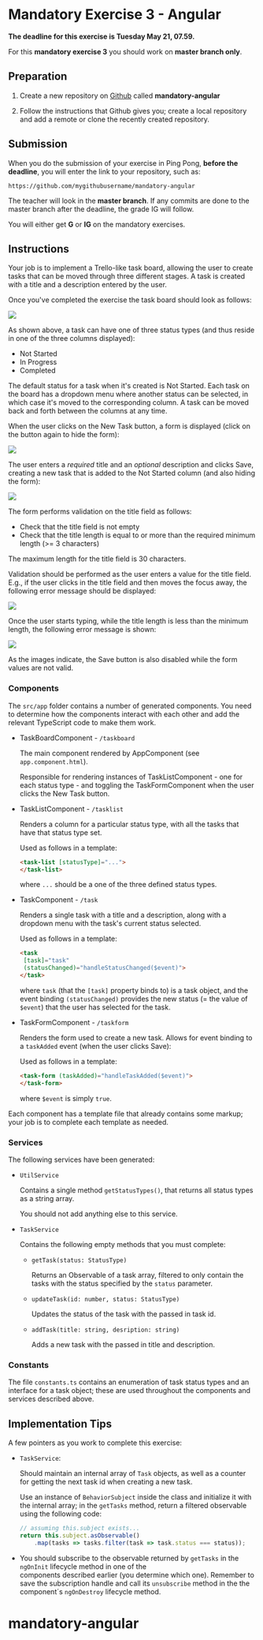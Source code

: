 Mandatory Exercise 3 - Angular
==============================

**The deadline for this exercise is Tuesday May 21, 07.59.**

For this **mandatory exercise 3** you should work on **master branch only**.

## Preparation

1. Create a new repository on [Github](github.com) called **mandatory-angular**

2. Follow the instructions that Github gives you; create a local repository and add a remote or clone
the recently created repository.

## Submission

When you do the submission of your exercise in Ping Pong, **before the deadline**,
you will enter the link to your repository, such as:

```
https://github.com/mygithubusername/mandatory-angular
```

The teacher will look in the **master branch**. If any commits are done to the master branch after the deadline, the grade IG will follow.

You will either get **G** or **IG** on the mandatory exercises.

## Instructions

Your job is to implement a Trello-like task board, allowing the user to create tasks that can be moved through three different stages. A task is created with a title and a description entered by the user.

Once you've completed the exercise the task board should look as follows:

![](images/screen1.png)

As shown above, a task can have one of three status types (and thus reside in one of the three columns displayed):

*   Not Started
*   In Progress
*   Completed

The default status for a task when it's created is Not Started. Each task on the board has a dropdown menu where another status can be selected, in which case it's moved to the corresponding column. A task can be moved back and forth between the columns at any time.

When the user clicks on the New Task button, a form is displayed (click on the button again to hide the form):

![](images/screen2.png)

The user enters a *required* title and an *optional* description and clicks Save, creating a new task that is added to the Not Started column (and also hiding the form):

![](images/screen3.png)

The form performs validation on the title field as follows:

*   Check that the title field is not empty
*   Check that the title length is equal to or more than the required minimum length (>= 3 characters)

The maximum length for the title field is 30 characters.

Validation should be performed as the user enters a value for the title field. E.g., if the user clicks in the title field and then moves the focus away, the following error message should be displayed:

![](images/screen4.png)

Once the user starts typing, while the title length is less than the minimum length, the following error message is shown:

![](images/screen5.png)

As the images indicate, the Save button is also disabled while the form values are not valid.

### Components

The `src/app` folder contains a number of generated components. You need to determine how the components interact with each other and add the relevant TypeScript code to make them work. 

*   TaskBoardComponent - `/taskboard`

    The main component rendered by AppComponent (see `app.component.html`).

    Responsible for rendering instances of TaskListComponent - one for each status type - and toggling the TaskFormComponent when the user clicks the New Task button.

*   TaskListComponent - `/tasklist`

    Renders a column for a particular status type, with all the tasks that have that status type set.

    Used as follows in a template:

    ```html
    <task-list [statusType]="...">
    </task-list>
    ```

    where `...` should be a one of the three defined status types.

*   TaskComponent - `/task`

    Renders a single task with a title and a description, along with a dropdown menu with the task's current status selected.

    Used as follows in a template:

    ```html
    <task 
     [task]="task"
     (statusChanged)="handleStatusChanged($event)">
    </task>
    ```

    where `task` (that the `[task]` property binds to) is a task object, and the event binding `(statusChanged)` provides the new status (= the value of `$event`) that the user has selected for the task.

*   TaskFormComponent - `/taskform`

    Renders the form used to create a new task. Allows for event binding to a `taskAdded` event (when the user clicks Save):

    Used as follows in a template:

    ```html
    <task-form (taskAdded)="handleTaskAdded($event)">
    </task-form>
    ```

    where `$event` is simply `true`.

Each component has a template file that already contains some markup; your job is to complete each template as needed.

### Services

The following services have been generated:

*   `UtilService`

    Contains a single method `getStatusTypes()`, that returns all status types as a string array.

    You should not add anything else to this service.

*   `TaskService`

    Contains the following empty methods that you must complete:

    *   `getTask(status: StatusType)`

        Returns an Observable of a task array, filtered to only contain the tasks with the status specified by the `status` parameter.

    *   `updateTask(id: number, status: StatusType)`

        Updates the status of the task with the passed in task id.

    *   `addTask(title: string, desription: string)`

        Adds a new task with the passed in title and description.

### Constants

The file `constants.ts` contains an enumeration of task status types and an interface for a task object; these are used throughout the components and services described above.

## Implementation Tips

A few pointers as you work to complete this exercise:

*   `TaskService`:

    Should maintain an internal array of `Task` objects, as well as a counter for getting the next task id when creating a new task.

    Use an instance of `BehaviorSubject` inside the class and initialize it with the internal array; in the `getTasks` method, return a filtered observable using the following code:

    ```javascript
    // assuming this.subject exists...
    return this.subject.asObservable()
        .map(tasks => tasks.filter(task => task.status === status));
    ```

*   You should subscribe to the observable returned by `getTasks` in the `ngOnInit` lifecycle method in one of the      
    components described earlier (you determine which one). Remember to save the subscription handle and call its `unsubscribe` method in the the component´s `ngOnDestroy` lifecycle method.

# mandatory-angular
